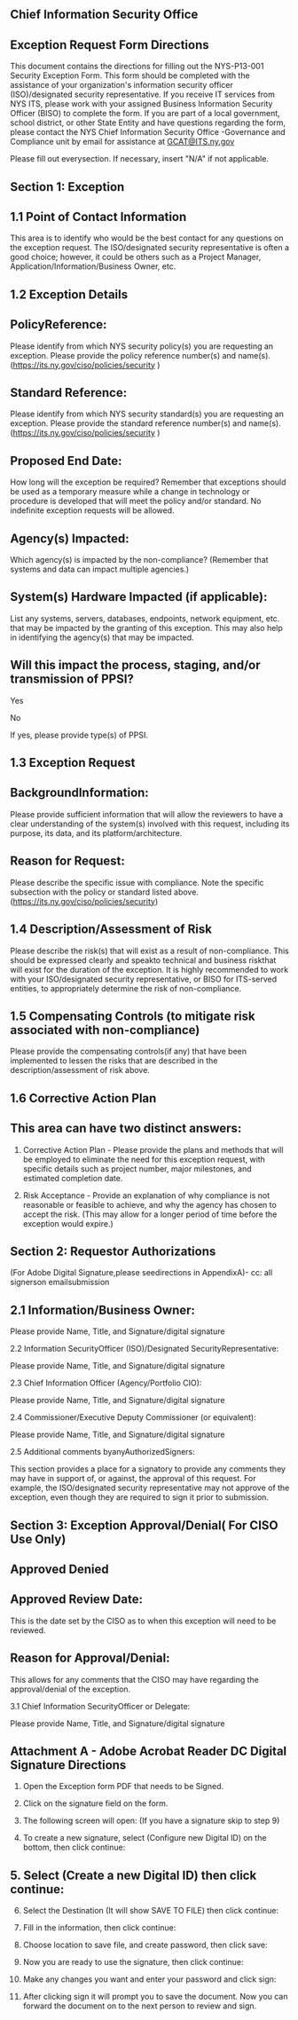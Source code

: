 
<!-- image -->

## Chief Information Security Office

## Exception Request Form Directions

This document contains the directions for filling out the NYS-P13-001 Security Exception Form. This form should be completed with the assistance of your organization's information security officer (ISO)/designated security representative. If you receive IT services from NYS ITS, please work with your assigned Business Information Security Officer (BISO) to complete the form. If you are part of a local government, school district, or other State Entity and have questions regarding the form, please contact the NYS Chief Information Security Office -Governance and Compliance unit by email for assistance at GCAT@ITS.ny.gov

Please fill out everysection. If necessary, insert "N/A" if not applicable.

## Section 1: Exception

## 1.1 Point of Contact Information

This area is to identify who would be the best contact for any questions on the exception request. The ISO/designated security representative is often a good choice; however, it could be others such as a Project Manager, Application/Information/Business Owner, etc.

## 1.2 Exception Details

## PolicyReference:

Please identify from which NYS security policy(s) you are requesting an exception. Please provide the policy reference number(s) and name(s). (https://its.ny.gov/ciso/policies/security )

## Standard Reference:

Please identify from which NYS security standard(s) you are requesting an exception. Please provide the standard reference number(s) and name(s). (https://its.ny.gov/ciso/policies/security )

## Proposed End Date:

How long will the exception be required? Remember that exceptions should be used as a temporary measure while a change in technology or procedure is developed that will meet the policy and/or standard. No indefinite exception requests will be allowed.


<!-- image -->

## Agency(s) Impacted:

Which agency(s) is impacted by the non-compliance? (Remember that systems and data can impact multiple agencies.)

## System(s) Hardware Impacted (if applicable):

List any systems, servers, databases, endpoints, network equipment, etc. that may be impacted by the granting of this exception. This may also help in identifying the agency(s) that may be impacted.

## Will this impact the process, staging, and/or transmission of PPSI?

Yes

No

If yes, please provide type(s) of PPSI.

## 1.3 Exception Request

## BackgroundInformation:

Please provide sufficient information that will allow the reviewers to have a clear understanding of the system(s) involved with this request, including its purpose, its data, and its platform/architecture.

## Reason for Request:

Please describe the specific issue with compliance. Note the specific subsection with the policy or standard listed above. (https://its.ny.gov/ciso/policies/security)

## 1.4 Description/Assessment of Risk

Please describe the risk(s) that will exist as a result of non-compliance. This should be expressed clearly and speakto technical and business riskthat will exist for the duration of the exception. It is highly recommended to work with your ISO/designated security representative, or BISO for ITS-served entities, to appropriately determine the risk of non-compliance.

## 1.5 Compensating Controls (to mitigate risk associated with non-compliance)

Please provide the compensating controls(if any) that have been implemented to lessen the risks that are described in the description/assessment of risk above.

## 1.6 Corrective Action Plan

## This area can have two distinct answers:

1. Corrective Action Plan - Please provide the plans and methods that will be employed to eliminate the need for this exception request, with specific details such as project number, major milestones, and estimated completion date.


<!-- image -->

2. Risk Acceptance - Provide an explanation of why compliance is not reasonable or feasible to achieve, and why the agency has chosen to accept the risk. (This may allow for a longer period of time before the exception would expire.)

## Section 2: Requestor Authorizations

(For Adobe Digital Signature,please seedirections in AppendixA)- cc: all signerson emailsubmission

## 2.1 Information/Business Owner:

Please provide Name, Title, and Signature/digital signature

$^{ }$2.2 Information SecurityOfficer (ISO)/Designated SecurityRepresentative:

Please provide Name, Title, and Signature/digital signature

$^{ }$2.3 Chief Information Officer (Agency/Portfolio CIO):

Please provide Name, Title, and Signature/digital signature

$^{ }$2.4 Commissioner/Executive Deputy Commissioner (or equivalent):

Please provide Name, Title, and Signature/digital signature

$^{ }$2.5 Additional comments byanyAuthorizedSigners:

This section provides a place for a signatory to provide any comments they may have in support of, or against, the approval of this request. For example, the ISO/designated security representative may not approve of the exception, even though they are required to sign it prior to submission.

## Section 3: Exception Approval/Denial( For CISO Use Only)

## Approved Denied

## Approved Review Date:

This is the date set by the CISO as to when this exception will need to be reviewed.

## $^{ }$Reason for Approval/Denial:

This allows for any comments that the CISO may have regarding the approval/denial of the exception.

3.1 Chief Information SecurityOfficer or Delegate:

Please provide Name, Title, and Signature/digital signature


<!-- image -->

## Attachment A - Adobe Acrobat Reader DC Digital Signature Directions

1. Open the Exception form PDF that needs to be Signed.

2. Click on the signature field on the form.

3. The following screen will open: (If you have a signature skip to step 9)

4. To create a new signature, select (Configure new Digital ID) on the bottom, then click continue:


<!-- image -->

## 5. Select (Create a new Digital ID) then click continue:


<!-- image -->


<!-- image -->

6. Select the Destination (It will show SAVE TO FILE) then click continue:


<!-- image -->

7. Fill in the information, then click continue:


<!-- image -->


<!-- image -->

8. Choose location to save file, and create password, then click save:


<!-- image -->

9. Now you are ready to use the signature, then click continue:


<!-- image -->


<!-- image -->

10. Make any changes you want and enter your password and click sign:


<!-- image -->

11. After clicking sign it will prompt you to save the document. Now you can forward the document on to the next person to review and sign.